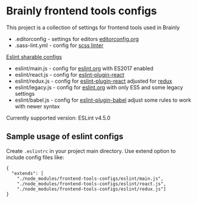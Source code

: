 # Brainly frontend tools configs

This project is a collection of settings for frontend tools used in Brainly

- .editorconfig - settings for editors [editorconfig.org](http://editorconfig.org/)
- .sass-lint.yml - config for [scss linter](https://github.com/sasstools/sass-lint)

[Eslint sharable configs](http://eslint.org/docs/developer-guide/shareable-configs)
- eslint/main.js - config for [eslint.org](http://eslint.org/) with ES2017 enabled
- eslint/react.js - config for [eslint-plugin-react](https://github.com/yannickcr/eslint-plugin-react)
- eslint/redux.js - config for [eslint-plugin-react](https://github.com/yannickcr/eslint-plugin-react) adjusted for [redux](https://github.com/reactjs/react-redux)
- eslint/legacy.js - config for [eslint.org](http://eslint.org/) with only ES5 and some legacy settings
- eslint/babel.js - config for [eslint-plugin-babel](https://github.com/babel/eslint-plugin-babel) adjust some rules to work with newer syntax

Currently supported version: ESLint v4.5.0 

## Sample usage of eslint configs

Create `.eslintrc` in your project main directory.
Use extend option to include config files like:
```
{
  "extends": [
    "./node_modules/frontend-tools-configs/eslint/main.js",
    "./node_modules/frontend-tools-configs/eslint/react.js",
    "./node_modules/frontend-tools-configs/eslint/redux.js"]
}
```
